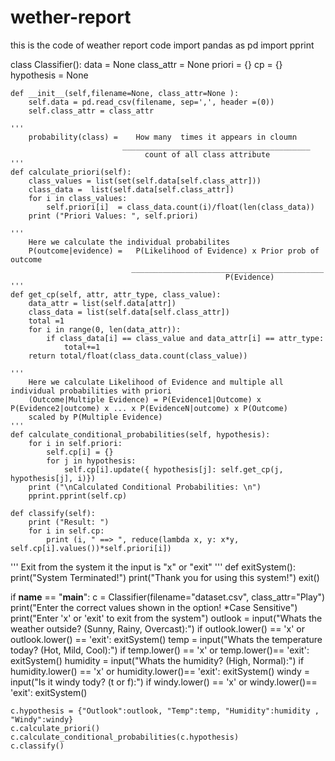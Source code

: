 # wether-report
this is the code of weather report code
import pandas as pd
import pprint
 
class Classifier():
    data = None
    class_attr = None
    priori = {}
    cp = {}
    hypothesis = None
 
 
    def __init__(self,filename=None, class_attr=None ):
        self.data = pd.read_csv(filename, sep=',', header =(0))
        self.class_attr = class_attr
 
    '''
        probability(class) =    How many  times it appears in cloumn
                             __________________________________________
                                  count of all class attribute
    '''
    def calculate_priori(self):
        class_values = list(set(self.data[self.class_attr]))
        class_data =  list(self.data[self.class_attr])
        for i in class_values:
            self.priori[i]  = class_data.count(i)/float(len(class_data))
        print ("Priori Values: ", self.priori)
 
    '''
        Here we calculate the individual probabilites
        P(outcome|evidence) =   P(Likelihood of Evidence) x Prior prob of outcome
                               ___________________________________________
                                                    P(Evidence)
    '''
    def get_cp(self, attr, attr_type, class_value):
        data_attr = list(self.data[attr])
        class_data = list(self.data[self.class_attr])
        total =1
        for i in range(0, len(data_attr)):
            if class_data[i] == class_value and data_attr[i] == attr_type:
                total+=1
        return total/float(class_data.count(class_value))
 
    '''
        Here we calculate Likelihood of Evidence and multiple all individual probabilities with priori
        (Outcome|Multiple Evidence) = P(Evidence1|Outcome) x P(Evidence2|outcome) x ... x P(EvidenceN|outcome) x P(Outcome)
        scaled by P(Multiple Evidence)
    '''
    def calculate_conditional_probabilities(self, hypothesis):
        for i in self.priori:
            self.cp[i] = {}
            for j in hypothesis:
                self.cp[i].update({ hypothesis[j]: self.get_cp(j, hypothesis[j], i)})
        print ("\nCalculated Conditional Probabilities: \n")
        pprint.pprint(self.cp)
 
    def classify(self):
        print ("Result: ")
        for i in self.cp:
            print (i, " ==> ", reduce(lambda x, y: x*y, self.cp[i].values())*self.priori[i])
 
'''    Exit from the system it the input is "x" or "exit"   '''
def exitSystem():
        print("System Terminated!")
        print("Thank you for using this system!")
        exit()
 
if __name__ == "__main__":
    c = Classifier(filename="dataset.csv", class_attr="Play")
    print("Enter the correct values shown in the option! *Case Sensitive")
    print("Enter 'x' or 'exit' to exit from the system")
    outlook = input("Whats the weather outside? (Sunny, Rainy, Overcast):")
    if outlook.lower() == 'x' or outlook.lower() == 'exit':
        exitSystem()
    temp = input("Whats the temperature today? (Hot, Mild, Cool):")
    if temp.lower() == 'x' or temp.lower()== 'exit':
        exitSystem()
    humidity = input("Whats the humidity? (High, Normal):")
    if humidity.lower() == 'x' or humidity.lower()== 'exit':
        exitSystem()
    windy = input("Is it windy tody? (t or f):")
    if windy.lower() == 'x' or windy.lower()== 'exit':
        exitSystem()
 
    c.hypothesis = {"Outlook":outlook, "Temp":temp, "Humidity":humidity , "Windy":windy}
    c.calculate_priori()
    c.calculate_conditional_probabilities(c.hypothesis)
    c.classify()
